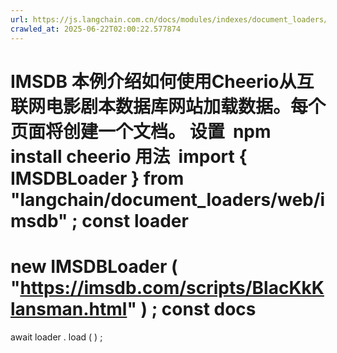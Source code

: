 ```yaml
---
url: https://js.langchain.com.cn/docs/modules/indexes/document_loaders/examples/web_loaders/imsdb
crawled_at: 2025-06-22T02:00:22.577874
---
```


IMSDB
本例介绍如何使用Cheerio从互联网电影剧本数据库网站加载数据。每个页面将创建一个文档。
设置
​
npm
install
cheerio
用法
​
import
{
IMSDBLoader
}
from
"langchain/document_loaders/web/imsdb"
;
const
loader
=
new
IMSDBLoader
(
"https://imsdb.com/scripts/BlacKkKlansman.html"
)
;
const
docs
=
await
loader
.
load
(
)
;
